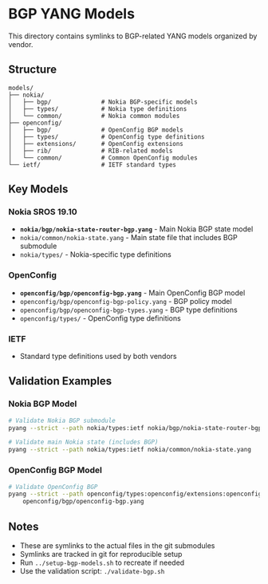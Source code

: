 # BGP YANG Models

This directory contains symlinks to BGP-related YANG models organized by vendor.

## Structure

```
models/
├── nokia/
│   ├── bgp/              # Nokia BGP-specific models
│   ├── types/            # Nokia type definitions
│   └── common/           # Nokia common modules
├── openconfig/
│   ├── bgp/              # OpenConfig BGP models
│   ├── types/            # OpenConfig type definitions
│   ├── extensions/       # OpenConfig extensions
│   ├── rib/              # RIB-related models
│   └── common/           # Common OpenConfig modules
└── ietf/                 # IETF standard types
```

## Key Models

### Nokia SROS 19.10
- **`nokia/bgp/nokia-state-router-bgp.yang`** - Main Nokia BGP state model
- `nokia/common/nokia-state.yang` - Main state file that includes BGP submodule
- `nokia/types/` - Nokia-specific type definitions

### OpenConfig
- **`openconfig/bgp/openconfig-bgp.yang`** - Main OpenConfig BGP model
- `openconfig/bgp/openconfig-bgp-policy.yang` - BGP policy model
- `openconfig/bgp/openconfig-bgp-types.yang` - BGP type definitions
- `openconfig/types/` - OpenConfig type definitions

### IETF
- Standard type definitions used by both vendors

## Validation Examples

### Nokia BGP Model
```bash
# Validate Nokia BGP submodule
pyang --strict --path nokia/types:ietf nokia/bgp/nokia-state-router-bgp.yang

# Validate main Nokia state (includes BGP)
pyang --strict --path nokia/types:ietf nokia/common/nokia-state.yang
```

### OpenConfig BGP Model
```bash
# Validate OpenConfig BGP
pyang --strict --path openconfig/types:openconfig/extensions:openconfig/rib:ietf \
    openconfig/bgp/openconfig-bgp.yang
```

## Notes

- These are symlinks to the actual files in the git submodules
- Symlinks are tracked in git for reproducible setup
- Run `../setup-bgp-models.sh` to recreate if needed
- Use the validation script: `./validate-bgp.sh`

